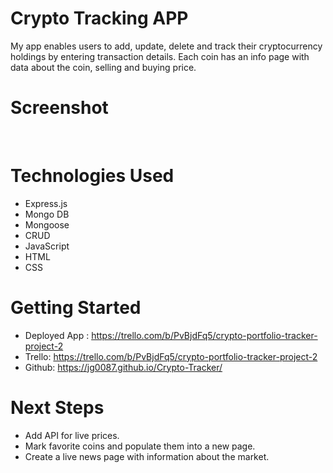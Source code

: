 # Crypto Tracking APP
My app enables users to add, update, delete and track their cryptocurrency holdings by entering transaction details. Each coin has an info page with data about the coin, selling and buying price. 

# Screenshot

<img src="">
<img src="">

# Technologies Used

- Express.js
- Mongo DB
- Mongoose
- CRUD
- JavaScript
- HTML
- CSS

# Getting Started
- Deployed App : https://trello.com/b/PvBjdFq5/crypto-portfolio-tracker-project-2
- Trello: https://trello.com/b/PvBjdFq5/crypto-portfolio-tracker-project-2
- Github: https://jg0087.github.io/Crypto-Tracker/

# Next Steps

- Add API for live prices.
- Mark favorite coins and populate them into a new page.
- Create a live news page with information about the market.
